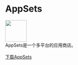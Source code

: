 # AppSets
<img src="https://i.loli.net/2021/05/16/BGC5IMwrSKm72v4.png" width="68" height="68"/><br>
AppSets是一个多平台的应用商店。<br><br>
<a href="http://8.137.93.144:3500/?route=download">下载AppSets</a>

